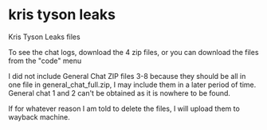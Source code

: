 # kris tyson leaks
Kris Tyson Leaks files

To see the chat logs, download the 4 zip files, or you can download the files from the "code" menu


I did not include General Chat ZIP files 3-8 because they should be all in one file in general_chat_full.zip, I may include them in a later period of time.
General chat 1 and 2 can't be obtained as it is nowhere to be found.

If for whatever reason I am told to delete the files, I will upload them to wayback machine.
